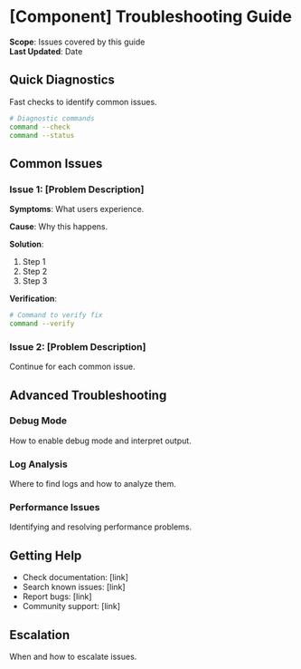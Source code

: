 # [Component] Troubleshooting Guide

**Scope**: Issues covered by this guide  
**Last Updated**: Date  

## Quick Diagnostics
Fast checks to identify common issues.

```bash
# Diagnostic commands
command --check
command --status
```

## Common Issues

### Issue 1: [Problem Description]
**Symptoms**: What users experience.

**Cause**: Why this happens.

**Solution**:
1. Step 1
2. Step 2
3. Step 3

**Verification**:
```bash
# Command to verify fix
command --verify
```

### Issue 2: [Problem Description]
Continue for each common issue.

## Advanced Troubleshooting

### Debug Mode
How to enable debug mode and interpret output.

### Log Analysis
Where to find logs and how to analyze them.

### Performance Issues
Identifying and resolving performance problems.

## Getting Help
- Check documentation: [link]
- Search known issues: [link]
- Report bugs: [link]
- Community support: [link]

## Escalation
When and how to escalate issues.